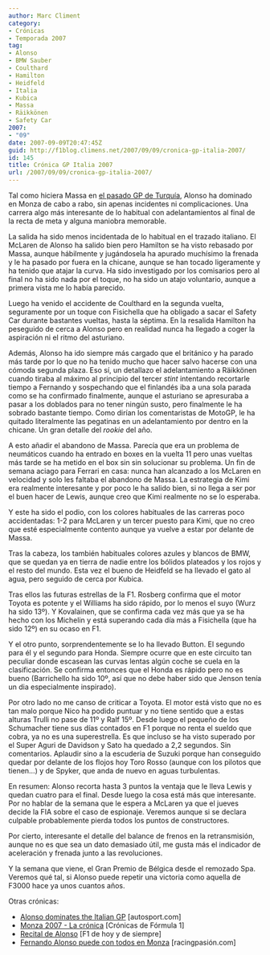 ```yaml
---
author: Marc Climent
category:
- Crónicas
- Temporada 2007
tag:
- Alonso
- BMW Sauber
- Coulthard
- Hamilton
- Heidfeld
- Italia
- Kubica
- Massa
- Räikkönen
- Safety Car
2007:
- "09"
date: 2007-09-09T20:47:45Z
guid: http://f1blog.climens.net/2007/09/09/cronica-gp-italia-2007/
id: 145
title: Crónica GP Italia 2007
url: /2007/09/09/cronica-gp-italia-2007/
---
```


Tal como hiciera Massa en [el pasado GP de Turquía](/2007/08/26/cronica-gp-turquia-2007/), Alonso ha dominado en Monza de cabo a rabo, sin apenas incidentes ni complicaciones. Una carrera algo más interesante de lo habitual con adelantamientos al final de la recta de meta y alguna maniobra memorable.

La salida ha sido menos incidentada de lo habitual en el trazado italiano. El McLaren de Alonso ha salido bien pero Hamilton se ha visto rebasado por Massa, aunque hábilmente y jugándosela ha apurado muchísimo la frenada y le ha pasado por fuera en la chicane, aunque se han tocado ligeramente y ha tenido que atajar la curva. Ha sido investigado por los comisarios pero al final no ha sido nada por el toque, no ha sido un atajo voluntario, aunque a primera vista me lo había parecido.

Luego ha venido el accidente de Coulthard en la segunda vuelta, seguramente por un toque con Fisichella que ha obligado a sacar el Safety Car durante bastantes vueltas, hasta la séptima. En la resalida Hamilton ha peseguido de cerca a Alonso pero en realidad nunca ha llegado a coger la aspiración ni el ritmo del asturiano.

Además, Alonso ha ido siempre más cargado que el británico y ha parado más tarde por lo que no ha tenido mucho que hacer salvo hacerse con una cómoda segunda plaza. Eso sí, un detallazo el adelantamiento a Räikkönen cuando tiraba al máximo al principio del tercer _stint_ intentando recortarle tiempo a Fernando y sospechando que el finlandés iba a una sola parada como se ha confirmado finalmente, aunque el asturiano se apresuraba a pasar a los doblados para no tener ningún susto, pero finalmente le ha sobrado bastante tiempo. Como dirían los comentaristas de MotoGP, le ha quitado literalmente las pegatinas en un adelantamiento por dentro en la chicane. Un gran detalle del _rookie_ del año.

A esto añadir el abandono de Massa. Parecía que era un problema de neumáticos cuando ha entrado en boxes en la vuelta 11 pero unas vueltas más tarde se ha metido en el box sin sin solucionar su problema. Un fin de semana aciago para Ferrari en casa: nunca han alcanzado a los McLaren en velocidad y solo les faltaba el abandono de Massa. La estrategia de Kimi era realmente interesante y por poco le ha salido bien, si no llega a ser por el buen hacer de Lewis, aunque creo que Kimi realmente no se lo esperaba.

Y este ha sido el podio, con los colores habituales de las carreras poco accidentadas: 1-2 para McLaren y un tercer puesto para Kimi, que no creo que esté especialmente contento aunque ya vuelve a estar por delante de Massa.

Tras la cabeza, los también habituales colores azules y blancos de BMW, que se quedan ya en tierra de nadie entre los bólidos plateados y los rojos y el resto del mundo. Esta vez el bueno de Heidfeld se ha llevado el gato al agua, pero seguido de cerca por Kubica.

Tras ellos las futuras estrellas de la F1. Rosberg confirma que el motor Toyota es potente y el Williams ha sido rápido, por lo menos el suyo (Wurz ha sido 13º). Y Kovalainen, que se confirma cada vez más que ya se ha hecho con los Michelin y está superando cada día más a Fisichella (que ha sido 12º) en su ocaso en F1.

Y el otro punto, sorprendentemente se lo ha llevado Button. El segundo para él y el segundo para Honda. Siempre ocurre que en este circuito tan peculiar donde escasean las curvas lentas algún coche se cuela en la clasificación. Se confirma entonces que el Honda es rápido pero no es bueno (Barrichello ha sido 10º, así que no debe haber sido que Jenson tenía un dia especialmente inspirado).

Por otro lado no me canso de criticar a Toyota. El motor está visto que no es tan malo porque Nico ha podido puntuar y no tiene sentido que a estas alturas Trulli no pase de 11º y Ralf 15º. Desde luego el pequeño de los Schumacher tiene sus días contados en F1 porque no renta el sueldo que cobra, ya no es una superestrella. Es que incluso se ha visto superado por el Super Aguri de Davidson y Sato ha quedado a 2,2 segundos. Sin comentarios. Aplaudir sino a la escuderia de Suzuki porque han conseguido quedar por delante de los flojos hoy Toro Rosso (aunque con los pilotos que tienen&#8230;) y de Spyker, que anda de nuevo en aguas turbulentas.

En resumen: Alonso recorta hasta 3 puntos la ventaja que le lleva Lewis y quedan cuatro para el final. Desde luego la cosa está más que interesante. Por no hablar de la semana que le espera a McLaren ya que el jueves decide la FIA sobre el caso de espionaje. Veremos aunque si se declara culpable probablemente pierda todos los puntos de constructores.

Por cierto, interesante el detalle del balance de frenos en la retransmisión, aunque no es que sea un dato demasiado útil, me gusta más el indicador de aceleración y frenada junto a las revoluciones.

Y la semana que viene, el Gran Premio de Bélgica desde el remozado Spa. Veremos qué tal, si Alonso puede repetir una victoria como aquella de F3000 hace ya unos cuantos años.

Otras crónicas:

  * [Alonso dominates the Italian GP](http://www.autosport.com/news/report.php/id/62199) [autosport.com]
  * [Monza 2007 - La crónica](http://cronicasf1.blogspot.com/2007/09/monza-2007-la-crnica.html) [Crónicas de Fórmula 1]
  * [Recital de Alonso](http://f1dehoyydesiempre.blogspot.com/2007/09/gran-premio-de-italia-2007.html) [F1 de hoy y de siempre]
  * [Fernando Alonso puede con todos en Monza](https://www.motorpasion.com/formula1/fernando-alonso-puede-con-todos-en-monza) [racingpasión.com]